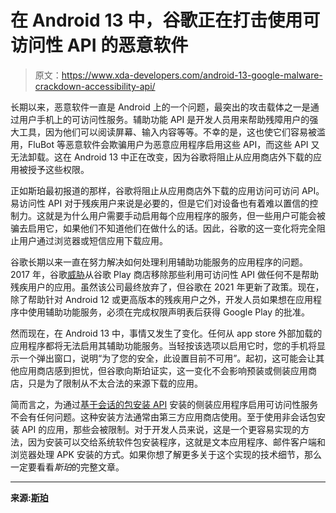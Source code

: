 # 在 Android 13 中，谷歌正在打击使用可访问性 API 的恶意软件

> 原文：<https://www.xda-developers.com/android-13-google-malware-crackdown-accessibility-api/>

长期以来，恶意软件一直是 Android 上的一个问题，最突出的攻击载体之一是通过用户手机上的可访问性服务。辅助功能 API 是开发人员用来帮助残障用户的强大工具，因为他们可以阅读屏幕、输入内容等等。不幸的是，这也使它们容易被滥用，FluBot 等恶意软件会欺骗用户为恶意应用程序启用这些 API，而这些 API 又无法卸载。这在 Android 13 中正在改变，因为谷歌将阻止从应用商店外下载的应用被授予这些权限。

正如斯珀最初报道的那样，谷歌将阻止从应用商店外下载的应用访问可访问 API。易访问性 API 对于残疾用户来说是必要的，但是它们对设备也有着难以置信的控制力。这就是为什么用户需要手动启用每个应用程序的服务，但一些用户可能会被骗去启用它，如果他们不知道他们在做什么的话。因此，谷歌的这一变化将完全阻止用户通过浏览器或短信应用下载应用。

谷歌长期以来一直在努力解决如何处理利用辅助功能服务的应用程序的问题。2017 年，谷歌[威胁](https://www.xda-developers.com/google-threatening-removal-accessibility-services-play-store/)从谷歌 Play 商店移除那些利用可访问性 API 做任何不是帮助残疾用户的应用。虽然该公司最终放弃了，但谷歌在 2021 年更新了政策。现在，除了帮助针对 Android 12 或更高版本的残疾用户之外，开发人员如果想在应用程序中使用辅助功能服务，必须在完成权限声明表后获得 Google Play 的批准。

然而现在，在 Android 13 中，事情又发生了变化。任何从 app store 外部加载的应用程序都将无法启用其辅助功能服务。当轻按该选项以启用它时，您的手机将显示一个弹出窗口，说明“为了您的安全，此设置目前不可用”。起初，这可能会让其他应用商店感到担忧，但谷歌向斯珀证实，这一变化不会影响预装或侧装应用商店，只是为了限制从不太合法的来源下载的应用。

简而言之，为通过[基于会话的包安装 API](https://developer.android.com/reference/android/content/pm/PackageInstaller.Session) 安装的侧装应用程序启用可访问性服务不会有任何问题。这种安装方法通常由第三方应用商店使用。至于使用非会话包安装 API 的应用，那些会被限制。对于开发人员来说，这是一个更容易实现的方法，因为安装可以交给系统软件包安装程序，这就是文本应用程序、邮件客户端和浏览器处理 APK 安装的方式。如果你想了解更多关于这个实现的技术细节，那么一定要看看*斯珀*的完整文章。

* * *

**来源:[斯珀](https://blog.esper.io/android-13-sideloading-restriction-harder-malware-abuse-accessibility-apis/)**